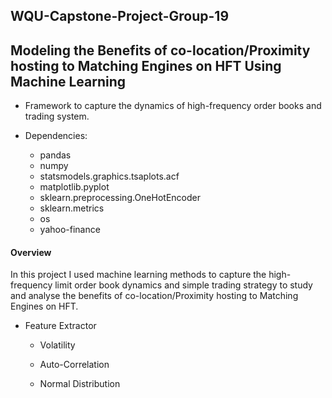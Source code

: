 ## WQU-Capstone-Project-Group-19
## Modeling the Benefits of co-location/Proximity hosting to Matching Engines on HFT Using Machine Learning 

* Framework to capture the dynamics of high-frequency order books and trading system.

* Dependencies:
  * pandas
  * numpy
  * statsmodels.graphics.tsaplots.acf
  * matplotlib.pyplot
  * sklearn.preprocessing.OneHotEncoder
  * sklearn.metrics
  * os
  * yahoo-finance
  


#### Overview

In this project I used machine learning methods to capture the high-frequency limit order book dynamics and simple trading strategy to study and analyse the benefits of co-location/Proximity hosting to Matching Engines on HFT.

* Feature Extractor

  * Volatility
  
  * Auto-Correlation

  * Normal Distribution
  


 
